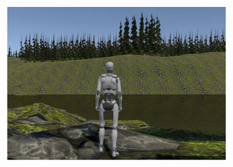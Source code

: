 ![alt text](https://github.com/egonzalez99/MTEC2120-Terrain/blob/main/Recordings/image_001_0000.jpg)
